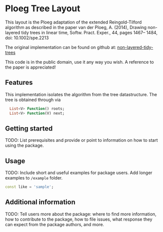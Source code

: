 # Ploeg Tree Layout

This layout is the Ploeg adaptation of the extended Reingold-Tilford algorithm as described in the paper
van der Ploeg, A. (2014), Drawing non-layered tidy trees in linear time, Softw. Pract. Exper., 44, pages 1467– 1484, doi: 10.1002/spe.2213

The original implementation can be found on github at:
[non-layered-tidy-trees](https://github.com/cwi-swat/non-layered-tidy-trees)

This code is in the public domain, use it any way you wish. A reference to the paper is appreciated!

## Features

This implementation isolates the algorithm from the tree datastructure. The tree is obtained through via

```dart
  List<V> Function() roots;
  List<V> Function(V) next;
```

## Getting started

TODO: List prerequisites and provide or point to information on how to
start using the package.

## Usage

TODO: Include short and useful examples for package users. Add longer examples
to `/example` folder.

```dart
const like = 'sample';
```

## Additional information

TODO: Tell users more about the package: where to find more information, how to
contribute to the package, how to file issues, what response they can expect
from the package authors, and more.
